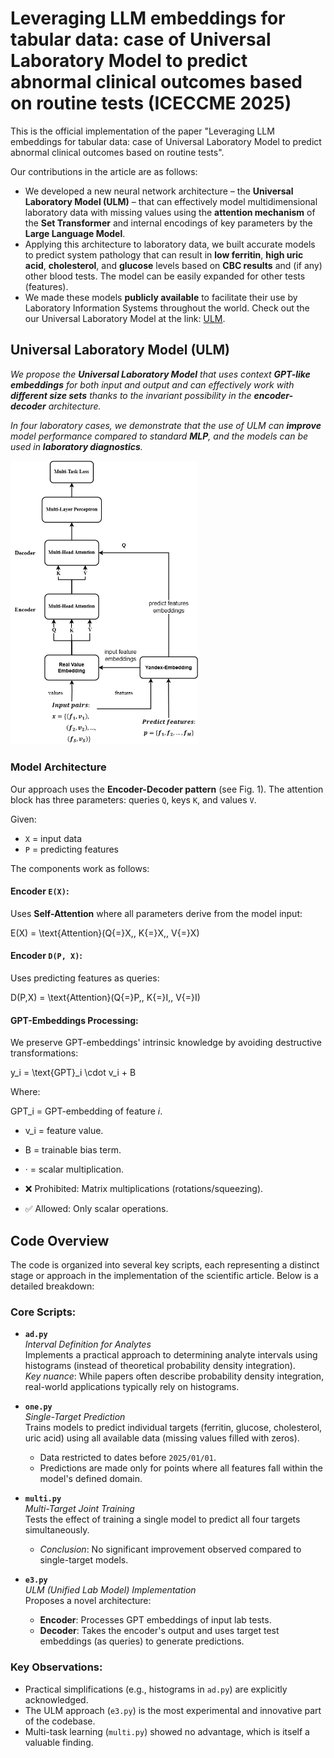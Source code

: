 # Leveraging LLM embeddings for tabular data: case of Universal Laboratory Model to predict abnormal clinical outcomes based on routine tests (ICECCME 2025)

This is the official implementation of the paper
"Leveraging LLM embeddings for tabular data: case of Universal Laboratory Model to predict abnormal clinical outcomes based on routine tests".

Our contributions in the article are as follows:

- We developed a new neural network architecture – the **Universal Laboratory Model (ULM)** – that can effectively model multidimensional laboratory data with missing values using the **attention mechanism** of the **Set Transformer** and internal encodings of key parameters by the **Large Language Model**.
- Applying this architecture to laboratory data, we built accurate models to predict system pathology that can result in **low ferritin**, **high uric acid**, **cholesterol**, and **glucose** levels based on **CBC results** and (if any) other blood tests. The model can be easily expanded for other tests (features).
- We made these models **publicly available** to facilitate their use by Laboratory Information Systems throughout the world. Check out the our Universal Laboratory Model at the link: [ULM](https://ulm.roslis.ru).

## Universal Laboratory Model (ULM)

*We propose the **Universal Laboratory Model** that uses context **GPT-like embeddings** for both input and output and can effectively work with **different size sets** thanks to the invariant possibility in the **encoder-decoder** architecture.*

*In four laboratory cases, we demonstrate that the use of ULM can **improve** model performance compared to standard **MLP**, and the models can be used in **laboratory diagnostics**.*

<img src="ulm.png" width="300">

### Model Architecture

Our approach uses the **Encoder-Decoder pattern** (see Fig. 1). The attention block has three parameters: queries `Q`, keys `K`, and values `V`.

Given:
- `X` = input data
- `P` = predicting features

The components work as follows:

#### Encoder `E(X)`:
Uses **Self-Attention** where all parameters derive from the model input:

E(X) = \text{Attention}(Q{=}X,\, K{=}X,\, V{=}X)

#### Encoder `D(P, X)`:
Uses predicting features as queries:

D(P,X) = \text{Attention}(Q{=}P,\, K{=}I,\, V{=}I)

#### GPT-Embeddings Processing:
We preserve GPT-embeddings' intrinsic knowledge by avoiding destructive transformations:

y_i = \text{GPT}_i \cdot v_i + B

Where:

GPT_i = GPT-embedding of feature *i*.
- v_i = feature value.
- B = trainable bias term.
- · = scalar multiplication.

- ❌ Prohibited: Matrix multiplications (rotations/squeezing).
- ✅ Allowed: Only scalar operations.

## Code Overview

The code is organized into several key scripts, each representing a distinct stage or approach in the implementation of the scientific article. Below is a detailed breakdown:

### Core Scripts:
- **`ad.py`**  
  *Interval Definition for Analytes*  
  Implements a practical approach to determining analyte intervals using histograms (instead of theoretical probability density integration).  
  *Key nuance*: While papers often describe probability density integration, real-world applications typically rely on histograms.  

- **`one.py`**  
  *Single-Target Prediction*  
  Trains models to predict individual targets (ferritin, glucose, cholesterol, uric acid) using all available data (missing values filled with zeros).  
  - Data restricted to dates before `2025/01/01`.  
  - Predictions are made only for points where all features fall within the model's defined domain.  

- **`multi.py`**  
  *Multi-Target Joint Training*  
  Tests the effect of training a single model to predict all four targets simultaneously.  
  - *Conclusion*: No significant improvement observed compared to single-target models.  

- **`e3.py`**  
  *ULM (Unified Lab Model) Implementation*  
  Proposes a novel architecture:  
  - **Encoder**: Processes GPT embeddings of input lab tests.  
  - **Decoder**: Takes the encoder's output and uses target test embeddings (as queries) to generate predictions.

### Key Observations:
- Practical simplifications (e.g., histograms in `ad.py`) are explicitly acknowledged.  
- The ULM approach (`e3.py`) is the most experimental and innovative part of the codebase.  
- Multi-task learning (`multi.py`) showed no advantage, which is itself a valuable finding.
